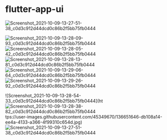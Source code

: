# flutter-app-ui


![Screenshot_2021-10-09-13-27-51-38_c0d3c912d44dcd0c86b2f5bb75fb0444](https://user-images.githubusercontent.com/45349670/136651570-7a9ac059-7009-404b-9ac8-bd96f9ac3b19.jpg)


![Screenshot_2021-10-09-13-28-09-93_c0d3c912d44dcd0c86b2f5bb75fb0444](https://user-images.githubusercontent.com/45349670/136651633-9e3d3075-7728-44c4-a844-1e9d318f38ae.jpg)
![Screenshot_2021-10-09-13-28-05-42_c0d3c912d44dcd0c86b2f5bb75fb0444](https://user-images.githubusercontent.com/45349670/136651637-61251529-81b4-48ae-b558-69ee4a5b6d2c.jpg)
![Screenshot_2021-10-09-13-28-13-81_c0d3c912d44dcd0c86b2f5bb75fb0444](https://user-images.githubusercontent.com/45349670/136651639-5360aa1a-3c6b-42e7-b2f6-ab205ef1bcb7.jpg)
![Screenshot_2021-10-09-13-29-06-64_c0d3c912d44dcd0c86b2f5bb75fb0444](https://user-images.githubusercontent.com/45349670/136651642-bb22dd99-227d-4082-8bdc-021cbc1d63a0.jpg)
![Screenshot_2021-10-09-13-29-26-92_c0d3c912d44dcd0c86b2f5bb75fb0444](https://user-images.githubusercontent.com/45349670/136651643-e6e2d139-c286-4a14-aa0c-238e1c24d750.jpg)

![Screenshot_2021-10-09-13-28-54-33_c0d3c912d44dcd0c86b2f5bb75fb0444](ht
![Screenshot_2021-10-09-13-28-38-82_c0d3c912d44dcd0c86b2f5bb75fb0444](https://user-images.githubusercontent.com/45349670/136651649-33ac8703-fc87-424f-9297-183fc91ec8e3.jpg)
tps://user-images.githubusercontent.com/45349670/136651646-db108a14-ee4a-4133-a366-4f99310c654d.jpg)
![Screenshot_2021-10-09-13-27-51-38_c0d3c912d44dcd0c86b2f5bb75fb0444](https://user-images.githubusercontent.com/45349670/136651653-aa656684-31a4-4591-8500-d1a04b5e3366.jpg)



